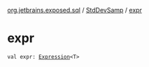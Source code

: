[org.jetbrains.exposed.sql](../index.md) / [StdDevSamp](index.md) / [expr](.)

# expr

`val expr: `[`Expression`](../-expression/index.md)`<T>`